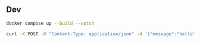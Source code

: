 ## Dev

```sh
docker compose up --build --watch
```

```sh
curl -X POST -H "Content-Type: application/json" -d '{"message":"hello"}' localhost:8080/publish
```
